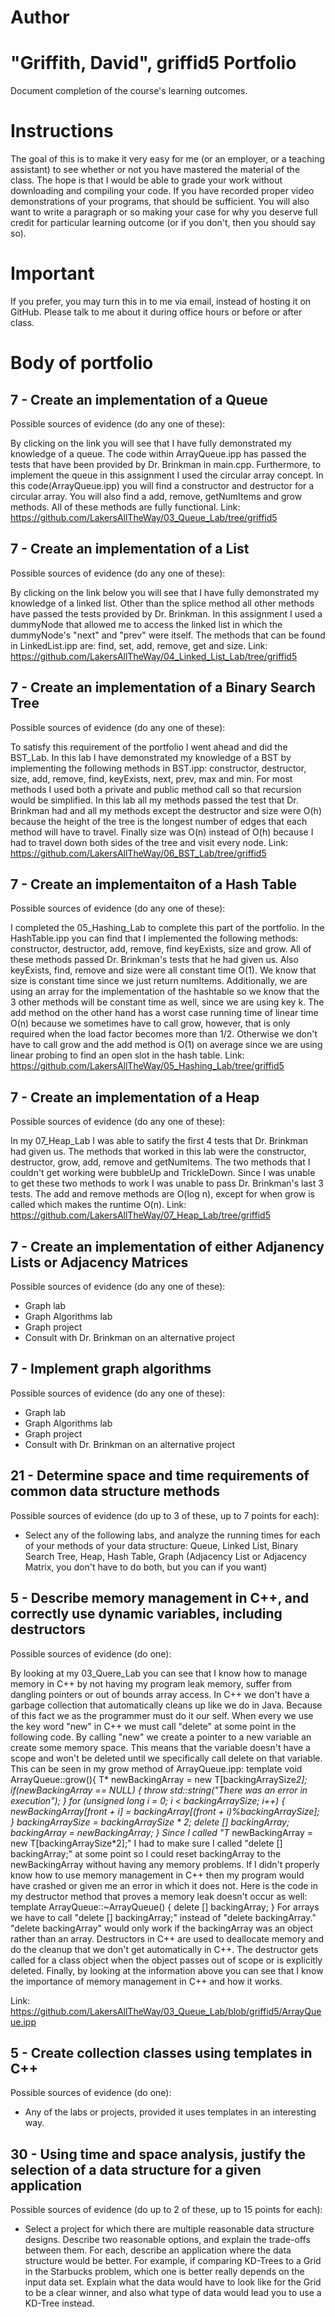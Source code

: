 Author
==========
"Griffith, David", griffid5
Portfolio
=========

Document completion of the course's learning outcomes.

Instructions
====
The goal of this is to make it very easy for me (or an employer, or a teaching assistant) to see whether or not you have mastered the material of the class. The hope is that I would be able to grade your work without downloading and compiling your code. If you have recorded proper video demonstrations of your programs, that should be sufficient. You will also want to write a paragraph or so making your case for why you deserve full credit for particular learning outcome (or if you don't, then you should say so).

Important
=========
If you prefer, you may turn this in to me via email, instead of hosting it on GitHub. Please talk to me about it during office hours or before or after class.

Body of portfolio
====

7 - Create an implementation of a Queue
----
Possible sources of evidence (do any one of these):

By clicking on the link you will see that I have fully demonstrated my knowledge of a queue. The code within ArrayQueue.ipp has passed the tests that have been provided by Dr. Brinkman in main.cpp. Furthermore, to implement the queue in this assignment I used the circular array concept. In this code(ArrayQueue.ipp) you will find a constructor and destructor for a circular array. You will also find a add, remove, getNumItems and grow methods. All of these methods are fully functional. Link: https://github.com/LakersAllTheWay/03_Queue_Lab/tree/griffid5

7 - Create an implementation of a List
----
Possible sources of evidence (do any one of these):

By clicking on the link below you will see that I have fully demonstrated my knowledge of a linked list. Other than the splice method all other methods have passed the tests provided by Dr. Brinkman. In this assignment I used a dummyNode that allowed me to access the linked list in which the dummyNode's "next" and "prev" were itself. The methods that can be found in LinkedList.ipp are: find, set, add, remove, get and size. Link: https://github.com/LakersAllTheWay/04_Linked_List_Lab/tree/griffid5


7 - Create an implementation of a Binary Search Tree
----
Possible sources of evidence (do any one of these):

To satisfy this requirement of the portfolio I went ahead and did the BST_Lab. In this lab I have demonstrated my knowledge 
of a BST by implementing the following methods in BST.ipp: constructor, destructor, size, add, remove, find, keyExists, next, prev, max and min.
For most methods I used both a private and public method call so that recursion would be simplified. In this lab all my methods passed the test
that Dr. Brinkman had and all my methods except the destructor and size were O(h) because the height of the tree is the longest number
of edges that each method will have to travel. Finally size was O(n) instead of O(h) because I had to travel down both sides of the tree and 
visit every node. Link: https://github.com/LakersAllTheWay/06_BST_Lab/tree/griffid5


7 - Create an implementaiton of a Hash Table
----
Possible sources of evidence (do any one of these):

I completed the 05_Hashing_Lab to complete this part of the portfolio. In the HashTable.ipp you can find that I implemented the following methods: constructor, destructor, add, remove, find keyExists, size and grow. All of these methods passed Dr. Brinkman's tests that he had given us. Also keyExists, find, remove and size were all
constant time O(1). We know that size is constant time since we just return numItems. Additionally, we are using an array for the implementation of the hashtable so we know that the 3 other methods will be constant time as well, since we are using key k. 
The add method on the other hand has a worst case running time of linear time O(n) because we sometimes have to call grow, however, that is only required when the load factor becomes more than 1/2. Otherwise we don't have to call grow and the add method is O(1) on average since we are using linear probing to find an open slot in the hash table. 
Link: https://github.com/LakersAllTheWay/05_Hashing_Lab/tree/griffid5

7 - Create an implementation of a Heap
----
Possible sources of evidence (do any one of these):

In my 07_Heap_Lab I was able to satify the first 4 tests that Dr. Brinkman had given us. The methods that worked in this lab were the constructor, destructor, grow, add, remove and getNumItems. The two methods that I couldn't get working were bubbleUp and TrickleDown. 
Since I was unable to get these two methods to work I was unable to pass Dr. Brinkman's last 3 tests. The add and remove methods are O(log n), except for when grow is called which makes the runtime O(n). Link: https://github.com/LakersAllTheWay/07_Heap_Lab/tree/griffid5

7 - Create an implementation of either Adjanency Lists or Adjacency Matrices
----
Possible sources of evidence (do any one of these):

* Graph lab
* Graph Algorithms lab
* Graph project
* Consult with Dr. Brinkman on an alternative project

7 - Implement graph algorithms
----
Possible sources of evidence (do any one of these):

* Graph lab
* Graph Algorithms lab
* Graph project
* Consult with Dr. Brinkman on an alternative project

21 - Determine space and time requirements of common data structure methods
-----
Possible sources of evidence (do up to 3 of these, up to 7 points for each):

* Select any of the following labs, and analyze the running times for each of your methods of your data structure: Queue, Linked List, Binary Search Tree, Heap, Hash Table, Graph (Adjacency List or Adjacency Matrix, you don't have to do both, but you can if you want)


5 - Describe memory management in C++, and correctly use dynamic variables, including destructors
----
Possible sources of evidence (do one):

By looking at my 03_Quere_Lab you can see that I know how to manage memory in C++ by not having my program leak memory, suffer from dangling pointers or out of bounds array access. In C++ we don't have a garbage collection that automatically cleans up like we do in Java. Because of this
fact we as the programmer must do it our self. When every we use the key word "new" in C++ we must call "delete" at some point in the following code. By calling "new" we create a pointer to a new variable an create some memory space. This means that the variable doesn't have a scope
and won't be deleted until we specifically call delete on that variable. This can be seen in my grow method of ArrayQueue.ipp:
template <class T>
void ArrayQueue<T>::grow(){
        T* newBackingArray = new T[backingArraySize*2];
        if(newBackingArray == NULL) {
                throw std::string("There was an error in execution");
        }
        for (unsigned long i = 0; i < backingArraySize; i++) {
                newBackingArray[front + i] = backingArray[(front + i)%backingArraySize];
        }
        backingArraySize = backingArraySize * 2;
        delete [] backingArray;
        backingArray = newBackingArray;
}
Since I called "T* newBackingArray = new T[backingArraySize*2];" I had to make sure I called "delete [] backingArray;" at some point so I could reset backingArray to the newBackingArray without having any memory problems. 
If I didn't properly know how to use memory management in C++ then my program would have crashed or given me an error in which it does not.
Here is the code in my destructor method that proves a memory leak doesn't occur as well:
template <class T>
ArrayQueue<T>::~ArrayQueue() {
        delete [] backingArray;
}
For arrays we have to call "delete [] backingArray;" instead of "delete backingArray." "delete backingArray" would only work if the backingArray was an object rather than an array. Destructors in C++ are used to deallocate memory and do the cleanup that we don't get automatically in C++. The destructor gets called for a class object when 
the object passes out of scope or is explicitly deleted. Finally, by looking at the information above you can see that I know the importance of memory management in C++ and how it works.



 Link: https://github.com/LakersAllTheWay/03_Queue_Lab/blob/griffid5/ArrayQueue.ipp

5 - Create collection classes using templates in C++
----
Possible sources of evidence (do one):

* Any of the labs or projects, provided it uses templates in an interesting way.


30 - Using time and space analysis, justify the selection of a data structure for a given application
----

Possible sources of evidence (do up to 2 of these, up to 15 points for each):

* Select a project for which there are multiple reasonable data structure designs. Describe two reasonable options, and explain the trade-offs between them. For each, describe an application where the data structure would be better. For example, if comparing KD-Trees to a Grid in the Starbucks problem, which one is better really depends on the input data set. Explain what the data would have to look like for the Grid to be a clear winner, and also what type of data would lead you to use a KD-Tree instead.
